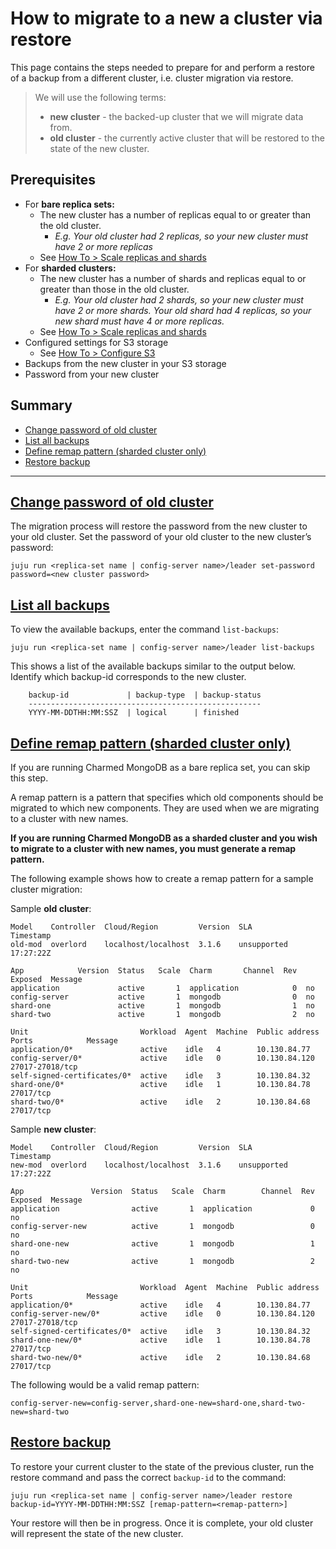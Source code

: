 # How to migrate to a new a cluster via restore
This page contains the steps needed to prepare for and perform a restore of a backup from a different cluster, i.e. cluster migration via restore.

>We will use the following terms:
>
>* **new cluster** - the backed-up cluster that we will migrate data from.
>* **old cluster** - the currently active cluster that will be restored to the state of the new cluster.

## Prerequisites
* For **bare replica sets:**
  * The new cluster has a number of replicas equal to or greater than the old cluster.
    * *E.g. Your old cluster had 2 replicas, so your new cluster must have 2 or more replicas*
  * See [How To > Scale replicas and shards](https://charmhub.io/mongodb/docs/h-manage-units)
* For **sharded clusters:**
  * The new cluster has a number of shards and replicas equal to or greater than those in the old cluster.
    * *E.g. Your old cluster had 2 shards, so your new cluster must have 2 or more shards.*
*Your old shard had 4 replicas, so your new shard must have 4 or more replicas.*
  * See [How To > Scale replicas and shards](https://charmhub.io/mongodb/docs/h-manage-units)
* Configured settings for S3 storage
  * See [How To > Configure S3](https://charmhub.io/mongodb/docs/h-configure-s3)
* Backups from the new cluster in your S3 storage
* Password from your new cluster

## Summary
* [Change password of old cluster](#heading--change-password)
* [List all backups](#heading--list-backups)
* [Define remap pattern (sharded cluster only)](#heading--remap-pattern)
* [Restore backup](#heading--restore-backup)
---
<a href="#heading--change-password"><h2 id="heading--change-password"> Change password of old cluster </h2></a>

The migration process will restore the password from the new cluster to your old cluster. Set the password of your old cluster to the new cluster’s password:
```shell
juju run <replica-set name | config-server name>/leader set-password password=<new cluster password>
```

<a href="#heading--list-backups"><h2 id="heading--list-backups"> List all backups </h2></a>

To view the available backups, enter the command `list-backups`:
```shell
juju run <replica-set name | config-server name>/leader list-backups
```

This shows a list of the available backups similar to the output below. Identify which backup-id corresponds to the new cluster.
```shell
    backup-id             | backup-type  | backup-status
    ----------------------------------------------------
    YYYY-MM-DDTHH:MM:SSZ  | logical      | finished 
```

<a href="#heading--remap-pattern"><h2 id="heading--remap-pattern"> Define remap pattern (sharded cluster only) </h2></a>
If you are running Charmed MongoDB as a bare replica set, you can skip this step.

A remap pattern is a pattern that specifies which old components should be migrated to which new components. They are used when we are migrating to a cluster with new names. 

**If you are running Charmed MongoDB as a sharded cluster and you wish to migrate to a cluster with new names, you must generate a remap pattern.** 

The following example shows how to create a remap pattern for a sample cluster migration:

Sample **old cluster**:
```shell
Model    Controller  Cloud/Region         Version  SLA          Timestamp
old-mod  overlord    localhost/localhost  3.1.6    unsupported  17:27:22Z

App            Version  Status   Scale  Charm       Channel  Rev  Exposed  Message
application             active       1  application            0  no
config-server           active       1  mongodb                0  no
shard-one               active       1  mongodb                1  no
shard-two               active       1  mongodb                2  no

Unit                         Workload  Agent  Machine  Public address  Ports            Message
application/0*               active    idle   4        10.130.84.77
config-server/0*             active    idle   0        10.130.84.120   27017-27018/tcp
self-signed-certificates/0*  active    idle   3        10.130.84.32
shard-one/0*                 active    idle   1        10.130.84.78    27017/tcp
shard-two/0*                 active    idle   2        10.130.84.68    27017/tcp

```

Sample **new cluster**:
```shell
Model    Controller  Cloud/Region         Version  SLA          Timestamp
new-mod  overlord    localhost/localhost  3.1.6    unsupported  17:27:22Z

App               Version  Status   Scale  Charm        Channel  Rev  Exposed  Message
application                active       1  application             0  no
config-server-new          active       1  mongodb                 0  no
shard-one-new              active       1  mongodb                 1  no
shard-two-new              active       1  mongodb                 2  no

Unit                         Workload  Agent  Machine  Public address  Ports            Message
application/0*               active    idle   4        10.130.84.77
config-server-new/0*         active    idle   0        10.130.84.120   27017-27018/tcp
self-signed-certificates/0*  active    idle   3        10.130.84.32
shard-one-new/0*             active    idle   1        10.130.84.78    27017/tcp
shard-two-new/0*             active    idle   2        10.130.84.68    27017/tcp
```

The following would be a valid remap pattern: 
```shell
config-server-new=config-server,shard-one-new=shard-one,shard-two-new=shard-two
```

<a href="#heading--restore-backup"><h2 id="heading--restore-backup"> Restore backup </h2></a>

To restore your current cluster to the state of the previous cluster, run the restore command and pass the correct `backup-id` to the command:
 ```shell
juju run <replica-set name | config-server name>/leader restore backup-id=YYYY-MM-DDTHH:MM:SSZ [remap-pattern=<remap-pattern>]
```

Your restore will then be in progress. Once it is complete, your old cluster will represent the state of the new cluster.